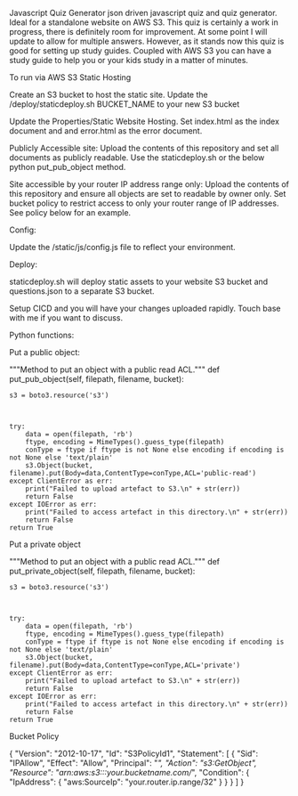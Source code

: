 Javascript Quiz Generator
json driven javascript quiz and quiz generator. Ideal for a standalone website on AWS S3. This quiz is certainly a work in progress, there is definitely room for improvement. At some point I will update to allow for multiple answers. However, as it stands now this quiz is good for setting up study guides. Coupled with AWS S3 you can have a study guide to help you or your kids study in a matter of minutes.

To run via AWS S3 Static Hosting

Create an S3 bucket to host the static site.    Update the /deploy/staticdeploy.sh BUCKET_NAME to your new S3 bucket

Update the Properties/Static Website Hosting. Set index.html as the index document and and error.html as the error document.

Publicly Accessible site: Upload the contents of this repository and set all documents as publicly readable. Use the staticdeploy.sh or the below python put_pub_object method.   

Site accessible by your router IP address range only: Upload the contents of this repository and ensure all objects are set to readable by owner only. Set bucket policy to restrict access to only your router range of IP addresses. See policy below for an example.


Config:

Update the /static/js/config.js file to reflect your environment.  


Deploy:

staticdeploy.sh will deploy static assets to your website S3 bucket and questions.json to a separate S3 bucket. 


Setup CICD and you will have your changes uploaded rapidly. Touch base with me if you want to discuss.

Python functions:

Put a public object:

"""Method to put an object with a public read ACL.""" def put_pub_object(self, filepath, filename, bucket):

    s3 = boto3.resource('s3')


    
    try:                 
        data = open(filepath, 'rb')
        ftype, encoding = MimeTypes().guess_type(filepath)
        conType = ftype if ftype is not None else encoding if encoding is not None else 'text/plain'    
        s3.Object(bucket, filename).put(Body=data,ContentType=conType,ACL='public-read')
    except ClientError as err:
        print("Failed to upload artefact to S3.\n" + str(err))
        return False
    except IOError as err:
        print("Failed to access artefact in this directory.\n" + str(err))
        return False   
    return True
Put a private object

"""Method to put an object with a public read ACL.""" def put_private_object(self, filepath, filename, bucket):

    s3 = boto3.resource('s3')


    
    try:                 
        data = open(filepath, 'rb')
        ftype, encoding = MimeTypes().guess_type(filepath)
        conType = ftype if ftype is not None else encoding if encoding is not None else 'text/plain'    
        s3.Object(bucket, filename).put(Body=data,ContentType=conType,ACL='private')
    except ClientError as err:
        print("Failed to upload artefact to S3.\n" + str(err))
        return False
    except IOError as err:
        print("Failed to access artefact in this directory.\n" + str(err))
        return False   
    return True
Bucket Policy

{ "Version": "2012-10-17", "Id": "S3PolicyId1", "Statement": [ { "Sid": "IPAllow", "Effect": "Allow", "Principal": "*", "Action": "s3:GetObject", "Resource": "arn:aws:s3:::your.bucketname.com/*", "Condition": { "IpAddress": { "aws:SourceIp": "your.router.ip.range/32" } } } ] }

